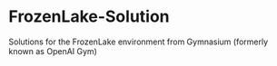# FrozenLake-Solution
Solutions for the FrozenLake environment from Gymnasium (formerly known as OpenAI Gym)
